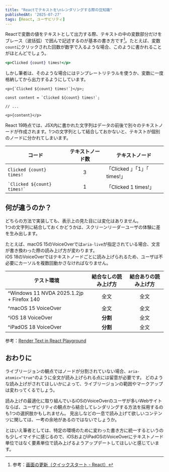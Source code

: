 ```yaml
---
title: "Reactでテキストを\nレンダリングする際の豆知識"
publishedAt: '2025-07-27'
tags: [React, ユーザビリティ]
---
```


Reactで変数の値をテキストとして出力する際、テキストの中の変数部分だけをブレース（波括弧）で囲んで記述するのが基本の書き方です[^1]。たとえば、変数`count`にクリックされた回数が数字で入るような場合、このように書かれることがほとんどでしょう。

```jsx
<p>Clicked {count} times!</p>
```

[^1]: 参考：[画面の更新（クイックスタート - React）](https://ja.react.dev/learn#updating-the-screen)

しかし筆者は、そのような場合にはテンプレートリテラルを使うか、変数に一度格納してから出力するようにしています。

```jsx:テンプレートリテラルを用いる例
<p>{`Clicked ${count} times!`}</p>;
```

```jsx:変数に格納する例
const content = `Clicked ${count} times!`;

// ...

<p>{content}</p>
```

React 19時点では、JSX内に書かれた文字列はデータの前後で別々のテキストノードが作成されます。1つの文字列として結合しておかないと、テキストが個別のノードに分かれてしまいます。

| コード                                           | テキストノード数 | テキストノード               |
| ------------------------------------------------ | :--------------: | ---------------------------- |
| `Clicked {count} times!`                         |        3         | 「Clicked 」「1」「 times!」 |
| <code>&#x60;Clicked ${count} times!&#x60;</code> |        1         | 「Clicked 1 times!」         |

## 何が違うのか？

どちらの方法で実装しても、表示上の見た目には変化はありません。  
1つの文字列に結合しておくかどうかは、スクリーンリーダーユーザの体験に差を生み出します。

たとえば、macOS 15のVoiceOverでは`aria-live`が指定されている場合、文言が書き換わった際の読み上げ方が変わります。  
iOS 18のVoiceOverではテキストノードごとに読み上げられるため、ユーザは不必要にカーソルを複数回動かさなければなりません。

| テスト環境                                | 結合なしの読み上げ方 | 結合ありの読み上げ方 |
| ----------------------------------------- | :------------------: | :------------------: |
| ^Windows 11 NVDA 2025.1.2jp + Firefox 140 |         全文         |         全文         |
| ^macOS 15 VoiceOver                       |         全文         |         全文         |
| ^iOS 18 VoiceOver                         |       **分割**       |         全文         |
| ^iPadOS 18 VoiceOver                      |       **分割**       |         全文         |

参考：[Render Text in React Playground](/tools/render-text-in-react/)

## おわりに

ライブリージョンの観点ではノードが分割されていない場合、`aria-atomic="true"`のように全文が読み上げられる点には留意が必要です。
どのような読み上げがされてほしいかによって、ライブリージョンの範囲やマークアップは変わってくるでしょう。

読み上げの最適化に取り組んでいるiOSのVoiceOverのユーザが多いWebサイトならば、ユーザビリティの観点から結合してレンダリングする方法を採用するのも1つの選択肢かもしれません。
見出しなどの一息で読み上げて欲しいコンテンツに関しては、一考の余地があるのではないでしょうか。

とはいえ筆者としては、特定の環境のために変わった書き方に統一するというのも少しイマイチに感じるので、iOSおよびiPadOSのVoiceOverにテキストノード単位ではなく要素単位で読み上げるようアップデートしてほしいと感じています。
